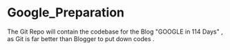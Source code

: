 # Google_Preparation
The Git Repo will contain the codebase for the Blog "GOOGLE in 114 Days" , as Git is far better than Blogger to put down codes .
